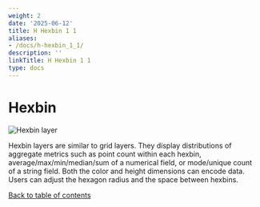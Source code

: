 ```yaml
---
weight: 2
date: '2025-06-12'
title: H Hexbin 1 1
aliases:
- /docs/h-hexbin_1_1/
description: ''
linkTitle: H Hexbin 1 1
type: docs
---
```


# Hexbin

![Hexbin layer](https://d1a3f4spazzrp4.cloudfront.net/kepler.gl/documentation/layers-hexbin.png "Hexbin layer")

Hexbin layers are similar to grid layers. They display distributions of aggregate metrics such as point count within each hexbin, average/max/min/median/sum of a numerical field, or mode/unique count of a string field. Both the color and height dimensions can encode data. Users can adjust the hexagon radius and the space between hexbins.


[Back to table of contents](../README.md)
